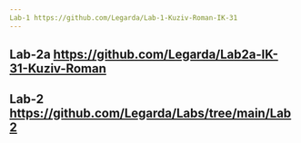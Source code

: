 ```yaml
---
Lab-1 https://github.com/Legarda/Lab-1-Kuziv-Roman-IK-31
---
```

Lab-2a https://github.com/Legarda/Lab2a-IK-31-Kuziv-Roman
---
Lab-2 https://github.com/Legarda/Labs/tree/main/Lab2
---
